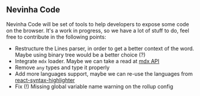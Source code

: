 ## Nevinha Code

Nevinha Code will be set of tools to help developers to expose some code on the browser. It's a work in progress, so we have a lot of stuff to do, feel free to contribute in the following points:

- Restructure the Lines parser, in order to get a better context of the word. Maybe using binary tree would be a better choice (?)
- Integrate `mdx` loader. Maybe we can take a read at [mdx API](https://mdxjs.com/advanced/api)
- Remove `any` types and type it properly
- Add more languages support, maybe we can re-use the languages from [react-syntax-highlighter](https://github.com/react-syntax-highlighter/react-syntax-highlighter)
- Fix (!) Missing global variable name warning on the rollup config
